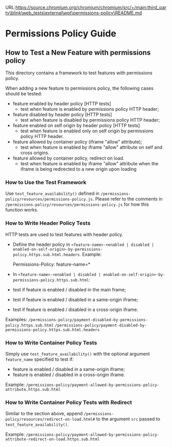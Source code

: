 URL:https://source.chromium.org/chromium/chromium/src/+/main:third_party\blink\web_tests\external\wpt\permissions-policy\README.md
# Permissions Policy Guide
## How to Test a New Feature with permissions policy

This directory contains a framework to test features with permissions policy.

When adding a new feature to permissions policy, the following cases should be tested:
* feature enabled by header policy [HTTP tests]
    + test when feature is enabled by permissions policy HTTP header;
* feature disabled by header policy [HTTP tests]
    + test when feature is disabled by permissions policy HTTP header;
* feature enabled on self origin by header policy [HTTP tests]
    + test when feature is enabled only on self origin by permissions policy HTTP
    header.
* feature allowed by container policy (iframe "allow" attribute);
    + test when feature is enabled by iframe "allow" attribute on self and cross
    origins.
* feature allowed by container policy, redirect on load.
    + test when feature is enabled by iframe "allow" attribute when the iframe
    is being redirected to a new origin upon loading

### How to Use the Test Framework
Use `test_feature_availability()` defined in
`/permissions-policy/resources/permissions-policy.js`. Please refer to the comments
in `/permissions-policy/resources/permissions-policy.js` for how this function works.

### How to Write Header Policy Tests
HTTP tests are used to test features with header policy.

* Define the header policy in `<feature-name>-<enabled | disabled | enabled-on-self-origin>-by-permissions-policy.https.sub.html.headers`. Example:

    Permissions-Policy: feature-name=*


* In `<feature-name>-<enabled | disabled | enabled-on-self-origin>-by-permissions-policy.https.sub.html`:
* test if feature is enabled / disabled in the main frame;
* test if feature is enabled / disabled in a same-origin iframe;
* test if feature is enabled / disabled in a cross-origin iframe.

Examples:
`/permissions-policy/payment-disabled-by-permissions-policy.https.sub.html`
`/permissions-policy/payment-disabled-by-permissions-policy.https.sub.html.headers`

### How to Write Container Policy Tests
Simply use `test_feature_availability()` with the optional argument
`feature_name` specified to test if:
* feature is enabled / disabled in a same-origin iframe;
* feature is enabled / disabled in a cross-origin iframe.

Example:
`/permissions-policy/payment-allowed-by-permissions-policy-attribute.https.sub.html`

### How to Write Container Policy Tests with Redirect
Similar to the section above, append
`/permissions-policy/resources/redirect-on-load.html#` to the argument `src`
passed to `test_feature_availability()`.

Example:
`/permissions-policy/payment-allowed-by-permissions-policy-attribute-redirect-on-load.https.sub.html`

